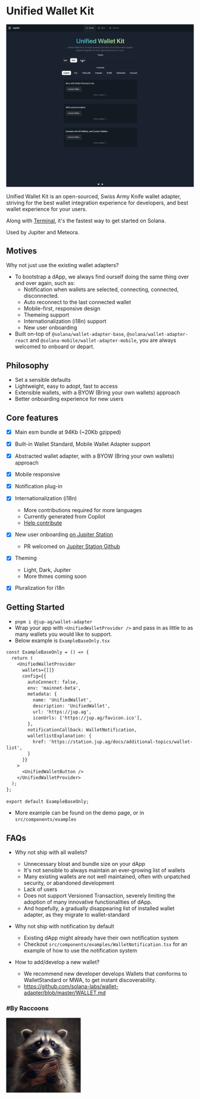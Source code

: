 # Unified Wallet Kit
<img src="public/unified-wallet-kit-demo.gif" />

Unified Wallet Kit is an open-sourced, Swiss Army Knife wallet adapter, striving for the best wallet integration experience for developers, and best wallet experience for your users.

Along with [Terminal](https://terminal.jup.ag), it's the fastest way to get started on Solana.

Used by Jupiter and Meteora.

## Motives
Why not just use the existing wallet adapters?
- To bootstrap a dApp, we always find ourself doing the same thing over and over again, such as:
  - Notification when wallets are selected, connecting, connected, disconnected.
  - Auto reconnect to the last connected wallet
  - Mobile-first, responsive design
  - Themeing support
  - Internationalization (i18n) support
  - New user onboarding
- Built on-top of `@solana/wallet-adapter-base`, `@solana/wallet-adapter-react` and `@solana-mobile/wallet-adapter-mobile`, you are always welcomed to onboard or depart.

## Philosophy
- Set a sensible defaults
- Lightweight, easy to adopt, fast to access
- Extensible wallets, with a BYOW (Bring your own wallets) approach
- Better onboarding experience for new users

## Core features
- [x] Main esm bundle at 94Kb (~20Kb gzipped)
- [x] Built-in Wallet Standard, Mobile Wallet Adapter support
- [x] Abstracted wallet adapter, with a BYOW (Bring your own wallets) approach
- [x] Mobile responsive
- [x] Notification plug-in
- [x] Internationalization (i18n)
  - More contributions required for more languages
  - Currently generated from Copilot
  - [Help contribute](https://github.com/TeamRaccoons/Unified-Wallet-Kit/blob/main/src/contexts/TranslationProvider/i18n.ts)

- [x] New user onboarding [on Jupiter Station](https://station.jup.ag/partners?category=Wallets)
  - PR welcomed on [Jupiter Station Github](https://github.com/jup-ag/space-station/)
- [x] Theming 
  - Light, Dark, Jupiter
  - More thmes coming soon
- [x] Pluralization for i18n

## Getting Started
- `pnpm i @jup-ag/wallet-adapter`
- Wrap your app with `<UnifiedWalletProvider />` and pass in as little to as many wallets you would like to support.
- Below example is `ExampleBaseOnly.tsx`

```tsx
const ExampleBaseOnly = () => {
  return (
    <UnifiedWalletProvider
      wallets={[]}
      config={{
        autoConnect: false,
        env: 'mainnet-beta',
        metadata: {
          name: 'UnifiedWallet',
          description: 'UnifiedWallet',
          url: 'https://jup.ag',
          iconUrls: ['https://jup.ag/favicon.ico'],
        },
        notificationCallback: WalletNotification,
        walletlistExplanation: {
          href: 'https://station.jup.ag/docs/additional-topics/wallet-list',
        }
      }}
    >
      <UnifiedWalletButton />
    </UnifiedWalletProvider>
  );
};

export default ExampleBaseOnly;
```
- More example can be found on the demo page, or in `src/components/examples`



## FAQs
- Why not ship with all wallets?
  - Unnecessary bloat and bundle size on your dApp
  - It's not sensible to always maintain an ever-growing list of wallets
  - Many existing wallets are not well maintained, often with unpatched security, or abandoned development
  - Lack of users
  - Does not support Versioned Transaction, severely limiting the adoption of many innovative functionalities of dApp.
  - And hopefully, a gradually disappearing list of installed wallet adapter, as they migrate to wallet-standard

- Why not ship with notification by default
  - Existing dApp might already have their own notification system
  - Checkout `src/components/examples/WalletNotification.tsx` for an example of how to use the notification system
 
- How to add/develop a new wallet?
  - We recommend new developer develops Wallets that comforms to WalletStandard or MWA, to get instant discoverability.
  - https://github.com/solana-labs/wallet-adapter/blob/master/WALLET.md


### #By Raccoons
<img src="public/raccoons_wallet.jpg" width="200" />
